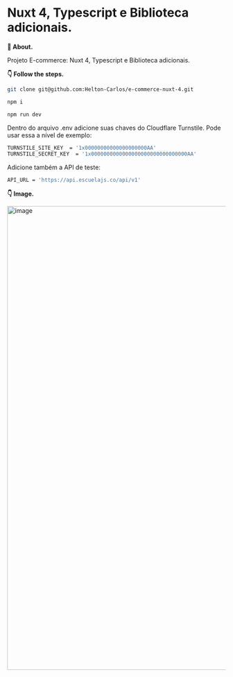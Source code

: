 # Nuxt 4, Typescript e Biblioteca adicionais.

**💬 About.**

Projeto E-commerce: Nuxt 4, Typescript e Biblioteca adicionais.

**👇 Follow the steps.**

```bash
git clone git@github.com:Helton-Carlos/e-commerce-nuxt-4.git
```

```bash
npm i
```

```bash
npm run dev
```

Dentro do arquivo .env adicione suas chaves do Cloudflare Turnstile.
Pode usar essa a nível de exemplo:

```bash
TURNSTILE_SITE_KEY  = '1x00000000000000000000AA'
TURNSTILE_SECRET_KEY  = '1x0000000000000000000000000000000AA'
```

Adicione também a API de teste:

```bash
API_URL = 'https://api.escuelajs.co/api/v1'
```
**👇 Image.**


<img width="1422" height="1070" alt="image" src="https://github.com/user-attachments/assets/8095db27-2ba1-46cf-a6c2-af6a4405d054" />
